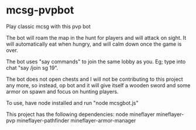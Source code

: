 # mcsg-pvpbot
Play classic mcsg with this pvp bot

The bot will roam the map in the hunt for players and will attack on sight. It will automatically eat when hungry, and will calm down once the game is over.

The bot uses "say commands" to join the same lobby as you. Eg; type into chat "say /join sg 19". 

The bot does not open chests and I will not be contributing to this project any more, so instead, op bot and it will give itself a wooden sword and some armor on spawn and focus on hunting players. 

To use, have node installed and run "node mcsgbot.js"

This project has the following dependencies:
node
mineflayer
mineflayer-pvp
mineflayer-pathfinder
mineflayer-armor-manager
